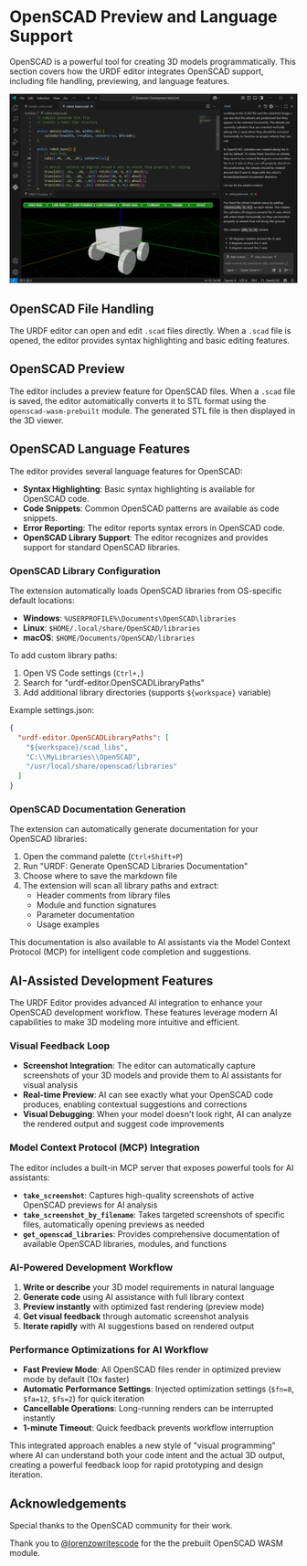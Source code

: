 # OpenSCAD Preview and Language Support

OpenSCAD is a powerful tool for creating 3D models programmatically. This section covers how the URDF editor integrates OpenSCAD support, including file handling, previewing, and language features.

![OpenSCAD Preview](VSCodeOpenScad.png)

## OpenSCAD File Handling

The URDF editor can open and edit `.scad` files directly. When a `.scad` file is opened, the editor provides syntax highlighting and basic editing features.

## OpenSCAD Preview

The editor includes a preview feature for OpenSCAD files. When a `.scad` file is saved, the editor automatically converts it to STL format using the `openscad-wasm-prebuilt` module. The generated STL file is then displayed in the 3D viewer.

## OpenSCAD Language Features

The editor provides several language features for OpenSCAD:

- **Syntax Highlighting**: Basic syntax highlighting is available for OpenSCAD code.
- **Code Snippets**: Common OpenSCAD patterns are available as code snippets.
- **Error Reporting**: The editor reports syntax errors in OpenSCAD code.
- **OpenSCAD Library Support**: The editor recognizes and provides support for standard OpenSCAD libraries.

### OpenSCAD Library Configuration
The extension automatically loads OpenSCAD libraries from OS-specific default locations:
- **Windows**: `%USERPROFILE%\Documents\OpenSCAD\libraries`
- **Linux**: `$HOME/.local/share/OpenSCAD/libraries` 
- **macOS**: `$HOME/Documents/OpenSCAD/libraries`

To add custom library paths:
1. Open VS Code settings (`Ctrl+,`)
2. Search for "urdf-editor.OpenSCADLibraryPaths"
3. Add additional library directories (supports `${workspace}` variable)

Example settings.json:
```json
{
  "urdf-editor.OpenSCADLibraryPaths": [
    "${workspace}/scad_libs",
    "C:\\MyLibraries\\OpenSCAD",
    "/usr/local/share/openscad/libraries"
  ]
}
```

### OpenSCAD Documentation Generation
The extension can automatically generate documentation for your OpenSCAD libraries:

1. Open the command palette (`Ctrl+Shift+P`)
2. Run "URDF: Generate OpenSCAD Libraries Documentation"
3. Choose where to save the markdown file
4. The extension will scan all library paths and extract:
   - Header comments from library files
   - Module and function signatures
   - Parameter documentation
   - Usage examples

This documentation is also available to AI assistants via the Model Context Protocol (MCP) for intelligent code completion and suggestions.

## AI-Assisted Development Features

The URDF Editor provides advanced AI integration to enhance your OpenSCAD development workflow. These features leverage modern AI capabilities to make 3D modeling more intuitive and efficient.

### Visual Feedback Loop
- **Screenshot Integration**: The editor can automatically capture screenshots of your 3D models and provide them to AI assistants for visual analysis
- **Real-time Preview**: AI can see exactly what your OpenSCAD code produces, enabling contextual suggestions and corrections
- **Visual Debugging**: When your model doesn't look right, AI can analyze the rendered output and suggest code improvements

### Model Context Protocol (MCP) Integration
The editor includes a built-in MCP server that exposes powerful tools for AI assistants:

- **`take_screenshot`**: Captures high-quality screenshots of active OpenSCAD previews for AI analysis
- **`take_screenshot_by_filename`**: Takes targeted screenshots of specific files, automatically opening previews as needed
- **`get_openscad_libraries`**: Provides comprehensive documentation of available OpenSCAD libraries, modules, and functions

### AI-Powered Development Workflow
1. **Write or describe** your 3D model requirements in natural language
2. **Generate code** using AI assistance with full library context
3. **Preview instantly** with optimized fast rendering (preview mode)
4. **Get visual feedback** through automatic screenshot analysis
5. **Iterate rapidly** with AI suggestions based on rendered output

### Performance Optimizations for AI Workflow
- **Fast Preview Mode**: All OpenSCAD files render in optimized preview mode by default (10x faster)
- **Automatic Performance Settings**: Injected optimization settings (`$fn=8`, `$fa=12`, `$fs=2`) for quick iteration
- **Cancellable Operations**: Long-running renders can be interrupted instantly
- **1-minute Timeout**: Quick feedback prevents workflow interruption

This integrated approach enables a new style of "visual programming" where AI can understand both your code intent and the actual 3D output, creating a powerful feedback loop for rapid prototyping and design iteration.

## Acknowledgements

Special thanks to the OpenSCAD community for their work.

Thank you to [@lorenzowritescode](https://github.com/lorenzowritescode) for the the prebuilt OpenSCAD WASM module.
